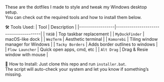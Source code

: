 These are the dotfiles I made to style and tweak my Windows desktop setup.  
You can check out the required tools and how to install them below.

🛠️ Tools Used:
| Tool             | Description                            |
|------------------|----------------------------------------|
| `YASB`           | Top taskbar replacement                |
| `MyDockFinder`   | macOS-like dock                        |
| `WezTerm`        | Aesthetic terminal                     |
| `Komorebi`       | Tiling window manager for Windows      |
| `Tacky Borders`  | Adds border outlines to windows        |
| `Flow Launcher`  | Quick open apps, cmd, etc              |
| `Alt Drag`       | Drag & Resie window with mouse         |

🚀 How to Install:
Just clone this repo and run `installer.bat`.  
The script will auto-check your system and let you know if something’s missing.
